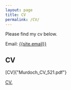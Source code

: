```yaml
---
layout: page
title: CV
permalink: /CV/
---
```

<p>
Please find my cv below.
</p>

Email: <a href="mailto:{{site.email}}?Subject=From Blog Site:">{{site.email}}</a>

## CV

[CV]{"Murdoch_CV_521.pdf"}


<a href="{{doug-murdoch.github.io/Murdoch_CV_521.pdf}}" target="_blank">CV.</a>
